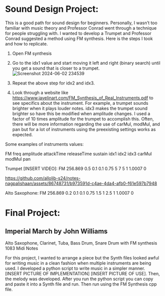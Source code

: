 # Sound Design Project: 
This is a good path for sound design for beginners.
Personally, I wasn’t too familiar with music theory and Professor Conrad went through a technique for people struggling with. I wanted to develop a Trumpet and Professor Conrad suggested a method using FM synthesis. Here is the steps I took and how to replicate.
1. Open FM synthesis
2. Go to the idx1 value and start moving it left and right (binary search) until you get a sound that is closer to a trumpet.
![Screenshot 2024-06-02 234539](https://github.com/allolib-s24/notes-nagpalishaan/assets/86748731/c9a09356-1073-4bb0-a652-baeea5681883)

3. Repeat the above step for idx2 and idx3.
4. Look through a website like https://www.javelinart.com/FM_Synthesis_of_Real_Instruments.pdf to see specifics about the instrument. For example, a trumpet sounds brighter when it plays louder notes. idx3 makes the trumpet sound brighter so have this be modified when amplitude changes. I used a factor of 10 times amplitude for the trumpet to accomplish this. Often, there will be more information regarding the use of carMul, modMul, and pan but for a lot of instruments using the preexisting settings works as expected.

Some examples of instruments values:

FM freq amplitude attackTime releaseTime sustain idx1 idx2 idx3 carMul modMul pan

Trumpet [INSERT VIDEO]: FM 256.869 0.5 0.1 0.1 0.75 5 7 5 1 1.0007 0 


https://github.com/allolib-s24/notes-nagpalishaan/assets/86748731/b973591d-c4ae-4da4-afb0-f61e597b7948


Alto Saxophone: FM 256.869 0.2 0.1 0.1 0.75 1.5 1 2.5 1 1.0007 0

# Final Project:
## Imperial March by John Williams
Alto Saxophone, Clarinet, Tuba, Bass Drum, Snare Drum with FM synthesis
1083 Midi Notes

For this project, I wanted to arrange a piece but the Synth files looked awful for writing music in a clean fashion when multiple instruments are being used. I developed a python script to write music in a simpler manner. [INSERT PICTURE OF IMPLEMENTATION] [INSERT PICTURE OF USE]. Then, the melody was developed. After you run the python script you can copy and paste it into a Synth file and run. Then run using the FM Synthesis cpp file.
